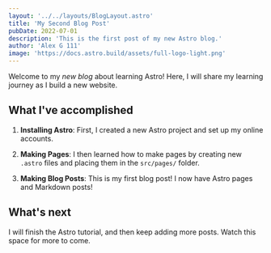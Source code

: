 ```yaml
---
layout: '../../layouts/BlogLayout.astro'
title: 'My Second Blog Post'
pubDate: 2022-07-01
description: 'This is the first post of my new Astro blog.'
author: 'Alex G 111'
image: 'https://docs.astro.build/assets/full-logo-light.png'
---
```

Welcome to my _new blog_ about learning Astro! Here, I will share my learning journey as I build a new website.

## What I've accomplished

1. **Installing Astro**: First, I created a new Astro project and set up my online accounts.

2. **Making Pages**: I then learned how to make pages by creating new `.astro` files and placing them in the `src/pages/` folder.

3. **Making Blog Posts**: This is my first blog post! I now have Astro pages and Markdown posts!

## What's next

I will finish the Astro tutorial, and then keep adding more posts. Watch this space for more to come.